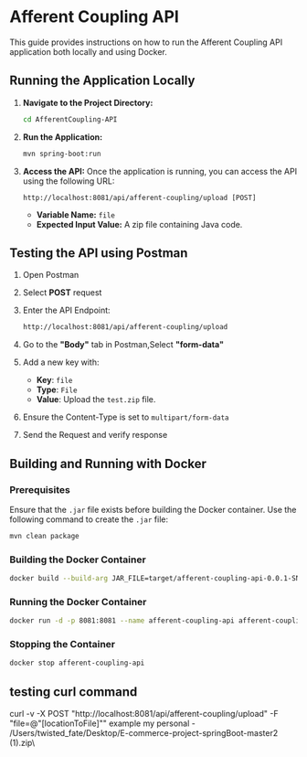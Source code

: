 # Afferent Coupling API

This guide provides instructions on how to run the Afferent Coupling API application both locally and using Docker.

## Running the Application Locally

1. **Navigate to the Project Directory:**
   ```bash
   cd AfferentCoupling-API
   ```

2. **Run the Application:**
   ```bash
   mvn spring-boot:run
   ```

3. **Access the API:**
   Once the application is running, you can access the API using the following URL:
   ```
   http://localhost:8081/api/afferent-coupling/upload [POST]
   ```
   - **Variable Name:** `file`
   - **Expected Input Value:** A zip file containing Java code.


## Testing the API using Postman

1. Open Postman

2. Select **POST** request

3. Enter the API Endpoint:
    ```bash
    http://localhost:8081/api/afferent-coupling/upload
    ```

4. Go to the **"Body"** tab in Postman,Select **"form-data"**

5. Add a new key with:
    - **Key**: `file`
    - **Type**: `File`
    - **Value**: Upload the `test.zip` file.

6. Ensure the Content-Type is set to `multipart/form-data`

7. Send the Request and verify response


## Building and Running with Docker

### Prerequisites
Ensure that the `.jar` file exists before building the Docker container. Use the following command to create the `.jar` file:
```bash
mvn clean package
```

### Building the Docker Container
```bash
docker build --build-arg JAR_FILE=target/afferent-coupling-api-0.0.1-SNAPSHOT.jar -t afferent-coupling-api .
```

### Running the Docker Container
```bash
docker run -d -p 8081:8081 --name afferent-coupling-api afferent-coupling-api
```

### Stopping the Container
```bash
docker stop afferent-coupling-api
```

## testing curl command 
curl -v -X POST "http://localhost:8081/api/afferent-coupling/upload" -F "file=@\"[locationToFile]""
example my personal - /Users/twisted_fate/Desktop/E-commerce-project-springBoot-master2 (1).zip\


